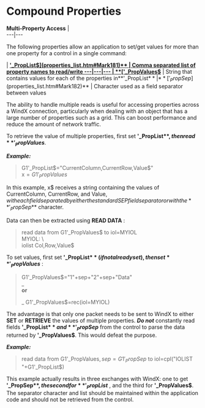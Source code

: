 # Compound Properties

**Multi-Property Access** |   
---|---  
  
The following properties allow an application to set/get values for more than one property for a control in a single command:

|  **['_PropList$](properties_list.htm#Mark181)** |  Comma separated list of property names to read/write  
---|---|---  
|  **['_PropValues$](properties_list.htm#Mark183)** |  String that contains values for each of the properties in**'_PropList$**  
|  **['_PropSep$](properties_list.htm#Mark182)** |  Character used as a field separator between values  
  
The ability to handle multiple reads is useful for accessing properties across a WindX connection, particularly when dealing with an object that has a large number of properties such as a grid. This can boost performance and reduce the amount of network traffic.

To retrieve the value of multiple properties, first set **'_PropList$** , then read **'_PropValues$**.

**_Example:_**

> G1'_PropList$="CurrentColumn,CurrentRow,Value$"  
>  x$=G1'_PropValues$

In this example, x$ receives a string containing the values of CurrentColumn, CurrentRow, and Value$, with each field separated by either the standard SEP field separator or with the **'_PropSep$** character.

Data can then be extracted using **READ DATA** :

> read data from G1'_PropValues$ to iol=MYIOL  
>  MYIOL: \  
>  iolist Col,Row,Value$

To set values, first set **'_PropList$**(if not already set), then set **'_PropValues$** :

> G1'_PropValues$="1"+sep+"2"+sep+"Data"  
> _  
> **or**  
>   
> _ G1'_PropValues$=rec(iol=MYIOL)

The advantage is that only one packet needs to be sent to WindX to either **SET** or **RETRIEVE** the values of multiple properties. **_Do not_** constantly read fields **'_PropList$** and **'_PropSep$** from the control to parse the data returned by **'_PropValues$**. This would defeat the purpose.

**_Example:_**

> read data from G1'_PropValues$,sep=G1'_PropSep$ to iol=cpl("IOLIST "+G1'_PropList$)

This example actually results in three exchanges with WindX: one to get **'_PropSep$** , the second for **'_PropList$** , and the third for **'_PropValues$**. The separator character and list should be maintained within the application code and should not be retrieved from the control.
